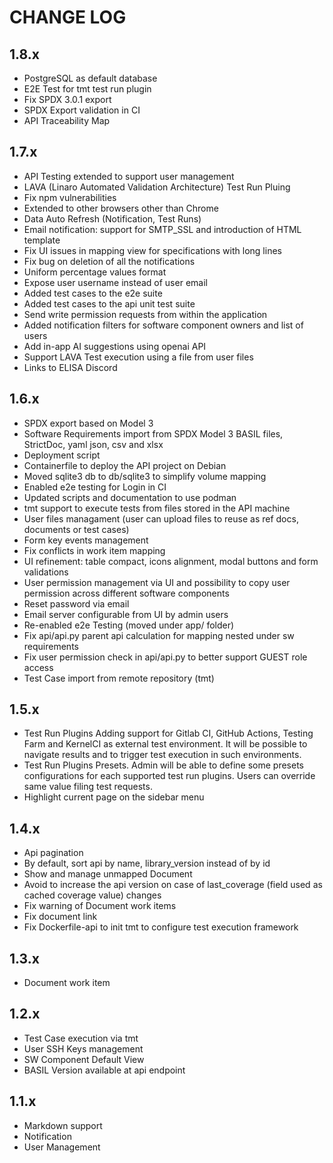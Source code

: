 # CHANGE LOG

## 1.8.x

- PostgreSQL as default database
- E2E Test for tmt test run plugin
- Fix SPDX 3.0.1 export
- SPDX Export validation in CI
- API Traceability Map

## 1.7.x

- API Testing extended to support user management
- LAVA (Linaro Automated Validation Architecture) Test Run Pluing
- Fix npm vulnerabilities
- Extended to other browsers other than Chrome
- Data Auto Refresh (Notification, Test Runs)
- Email notification: support for SMTP_SSL and introduction of HTML template
- Fix UI issues in mapping view for specifications with long lines
- Fix bug on deletion of all the notifications
- Uniform percentage values format
- Expose user username instead of user email
- Added test cases to the e2e suite
- Added test cases to the api unit test suite
- Send write permission requests from within the application
- Added notification filters for software component owners and list of users
- Add in-app AI suggestions using openai API
- Support LAVA Test execution using a file from user files
- Links to ELISA Discord

## 1.6.x

- SPDX export based on Model 3
- Software Requirements import from SPDX Model 3 BASIL files, StrictDoc, yaml json, csv and xlsx
- Deployment script
- Containerfile to deploy the API project on Debian
- Moved sqlite3 db to db/sqlite3 to simplify volume mapping
- Enabled e2e testing for Login in CI
- Updated scripts and documentation to use podman
- tmt support to execute tests from files stored in the API machine
- User files managament (user can upload files to reuse as ref docs, documents or test cases)
- Form key events management
- Fix conflicts in work item mapping
- UI refinement: table compact, icons alignment, modal buttons and form validations
- User permission management via UI and possibility to copy user permission across different software components
- Reset password via email
- Email server configurable from UI by admin users
- Re-enabled e2e Testing (moved under app/ folder)
- Fix api/api.py parent api calculation for mapping nested under sw requirements
- Fix user permission check in api/api.py to better support GUEST role access
- Test Case import from remote repository (tmt)

## 1.5.x

- Test Run Plugins
  Adding support for Gitlab CI, GitHub Actions, Testing Farm and KernelCI
  as external test environment. It will be possible to navigate results and to
  trigger test execution in such environments.
- Test Run Plugins Presets. Admin will be able to define some presets configurations
  for each supported test run plugins. Users can override same value filing test requests.
- Highlight current page on the sidebar menu

## 1.4.x

- Api pagination
- By default, sort api by name, library_version instead of by id
- Show and manage unmapped Document
- Avoid to increase the api version on case of last_coverage (field used as cached coverage value) changes
- Fix warning of Document work items
- Fix document link
- Fix Dockerfile-api to init tmt to configure test execution framework

## 1.3.x

- Document work item

## 1.2.x

- Test Case execution via tmt
- User SSH Keys management
- SW Component Default View
- BASIL Version available at api endpoint

## 1.1.x

- Markdown support
- Notification
- User Management
